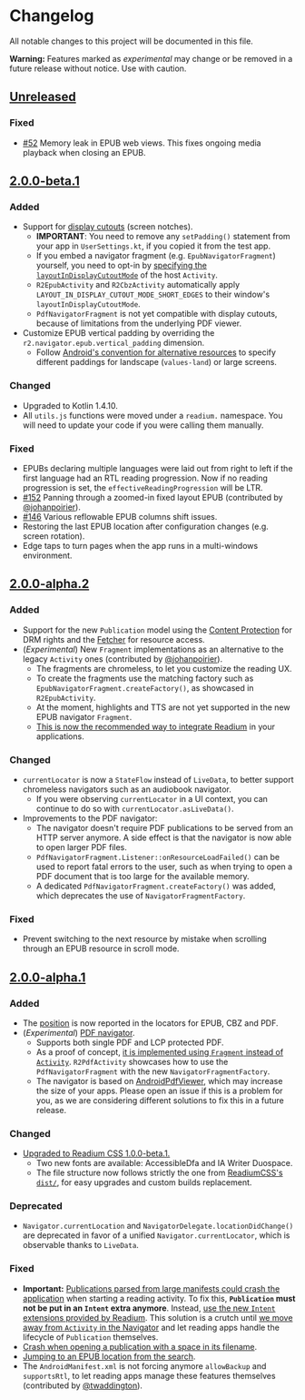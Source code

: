 # Changelog

All notable changes to this project will be documented in this file.

**Warning:** Features marked as *experimental* may change or be removed in a future release without notice. Use with caution.

## [Unreleased]

### Fixed

* [#52](https://github.com/readium/r2-navigator-kotlin/issues/52) Memory leak in EPUB web views. This fixes ongoing media playback when closing an EPUB.


## [2.0.0-beta.1]

### Added

* Support for [display cutouts](https://developer.android.com/guide/topics/display-cutout) (screen notches).
    * **IMPORTANT**: You need to remove any `setPadding()` statement from your app in `UserSettings.kt`, if you copied it from the test app.
    * If you embed a navigator fragment (e.g. `EpubNavigatorFragment`) yourself, you need to opt-in by [specifying the `layoutInDisplayCutoutMode`](https://developer.android.com/guide/topics/display-cutout#choose_how_your_app_handles_cutout_areas) of the host `Activity`.
    * `R2EpubActivity` and `R2CbzActivity` automatically apply `LAYOUT_IN_DISPLAY_CUTOUT_MODE_SHORT_EDGES` to their window's `layoutInDisplayCutoutMode`.
    * `PdfNavigatorFragment` is not yet compatible with display cutouts, because of limitations from the underlying PDF viewer.
* Customize EPUB vertical padding by overriding the `r2.navigator.epub.vertical_padding` dimension.
    * Follow [Android's convention for alternative resources](https://developer.android.com/guide/topics/resources/providing-resources#AlternativeResources) to specify different paddings for landscape (`values-land`) or large screens.

### Changed

* Upgraded to Kotlin 1.4.10.
* All `utils.js` functions were moved under a `readium.` namespace. You will need to update your code if you were calling them manually.

### Fixed

* EPUBs declaring multiple languages were laid out from right to left if the first language had an RTL reading
progression. Now if no reading progression is set, the `effectiveReadingProgression` will be LTR.
* [#152](https://github.com/readium/r2-navigator-kotlin/issues/152) Panning through a zoomed-in fixed layout EPUB (contributed by [@johanpoirier](https://github.com/readium/r2-navigator-kotlin/pull/172)).
* [#146](https://github.com/readium/r2-navigator-kotlin/issues/146) Various reflowable EPUB columns shift issues.
* Restoring the last EPUB location after configuration changes (e.g. screen rotation).
* Edge taps to turn pages when the app runs in a multi-windows environment.


## [2.0.0-alpha.2]

### Added

* Support for the new `Publication` model using the [Content Protection](https://readium.org/architecture/proposals/006-content-protection) for DRM rights and the [Fetcher](https://readium.org/architecture/proposals/002-composite-fetcher-api) for resource access.
* (*Experimental*) New `Fragment` implementations as an alternative to the legacy `Activity` ones (contributed by [@johanpoirier](https://github.com/readium/r2-navigator-kotlin/pull/148)).
  * The fragments are chromeless, to let you customize the reading UX.
  * To create the fragments use the matching factory such as `EpubNavigatorFragment.createFactory()`, as showcased in `R2EpubActivity`.
  * At the moment, highlights and TTS are not yet supported in the new EPUB navigator `Fragment`.
  * [This is now the recommended way to integrate Readium](https://github.com/readium/r2-navigator-kotlin/issues/115) in your applications.

### Changed

* `currentLocator` is now a `StateFlow` instead of `LiveData`, to better support chromeless navigators such as an audiobook navigator.
  * If you were observing `currentLocator` in a UI context, you can continue to do so with `currentLocator.asLiveData()`.
* Improvements to the PDF navigator:
  * The navigator doesn't require PDF publications to be served from an HTTP server anymore. A side effect is that the navigator is now able to open larger PDF files.
  * `PdfNavigatorFragment.Listener::onResourceLoadFailed()` can be used to report fatal errors to the user, such as when trying to open a PDF document that is too large for the available memory.
  * A dedicated `PdfNavigatorFragment.createFactory()` was added, which deprecates the use of `NavigatorFragmentFactory`.

### Fixed

* Prevent switching to the next resource by mistake when scrolling through an EPUB resource in scroll mode.


## [2.0.0-alpha.1]

### Added

* The [position](https://github.com/readium/architecture/tree/master/models/locators/positions) is now reported in the locators for EPUB, CBZ and PDF.
* (*Experimental*) [PDF navigator](https://github.com/readium/r2-navigator-kotlin/pull/130).
  * Supports both single PDF and LCP protected PDF.
  * As a proof of concept, [it is implemented using `Fragment` instead of `Activity`](https://github.com/readium/r2-navigator-kotlin/issues/115). `R2PdfActivity` showcases how to use the `PdfNavigatorFragment` with the new `NavigatorFragmentFactory`.
  * The navigator is based on [AndroidPdfViewer](https://github.com/barteksc/AndroidPdfViewer), which may increase the size of your apps. Please open an issue if this is a problem for you, as we are considering different solutions to fix this in a future release.

### Changed

* [Upgraded to Readium CSS 1.0.0-beta.1.](https://github.com/readium/r2-navigator-kotlin/pull/134)
  * Two new fonts are available: AccessibleDfa and IA Writer Duospace.
  * The file structure now follows strictly the one from [ReadiumCSS's `dist/`](https://github.com/readium/readium-css/tree/master/css/dist), for easy upgrades and custom builds replacement.

### Deprecated

* `Navigator.currentLocation` and `NavigatorDelegate.locationDidChange()` are deprecated in favor of a unified `Navigator.currentLocator`, which is observable thanks to `LiveData`.

### Fixed

* **Important:** [Publications parsed from large manifests could crash the application](https://github.com/readium/r2-testapp-kotlin/issues/286) when starting a reading activity. To fix this, **`Publication` must not be put in an `Intent` extra anymore**. Instead, [use the new `Intent` extensions provided by Readium](https://github.com/readium/r2-testapp-kotlin/pull/303). This solution is a crutch until [we move away from `Activity` in the Navigator](https://github.com/readium/r2-navigator-kotlin/issues/115) and let reading apps handle the lifecycle of `Publication` themselves.
* [Crash when opening a publication with a space in its filename](https://github.com/readium/r2-navigator-kotlin/pull/136).
* [Jumping to an EPUB location from the search](https://github.com/readium/r2-navigator-kotlin/pull/111).
* The `AndroidManifest.xml` is not forcing anymore `allowBackup` and `supportsRtl`, to let reading apps manage these features themselves (contributed by [@twaddington](https://github.com/readium/r2-navigator-kotlin/pull/118)).


[unreleased]: https://github.com/readium/r2-navigator-kotlin/compare/master...HEAD
[2.0.0-alpha.1]: https://github.com/readium/r2-navigator-kotlin/compare/1.1.6...2.0.0-alpha.1
[2.0.0-alpha.2]: https://github.com/readium/r2-navigator-kotlin/compare/2.0.0-alpha.1...2.0.0-alpha.2
[2.0.0-beta.1]: https://github.com/readium/r2-navigator-kotlin/compare/2.0.0-alpha.2...2.0.0-beta.1

